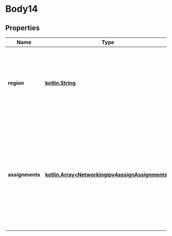 
# Body14

## Properties
Name | Type | Description | Notes
------------ | ------------- | ------------- | -------------
**region** | [**kotlin.String**](.md) | The ID of the Region in which these assignments are to take place.  All IPs and Linodes must exist in this Region.  | 
**assignments** | [**kotlin.Array&lt;Networkingipv4assignAssignments&gt;**](Networkingipv4assignAssignments.md) | The list of assignments to make.  You must have read_write access to all IPs being assigned and all Linodes being assigned to in order for the assignments to succeed.  | 




